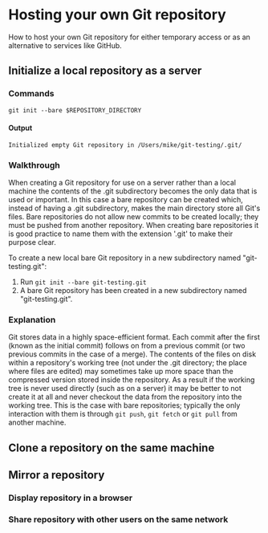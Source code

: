 # Hosting your own Git repository
How to host your own Git repository for either temporary access or as an alternative to services like GitHub.

## Initialize a local repository as a server

### Commands
`git init --bare $REPOSITORY_DIRECTORY`

#### Output
`Initialized empty Git repository in /Users/mike/git-testing/.git/`

### Walkthrough
When creating a Git repository for use on a server rather than a local machine the contents of the .git subdirectory becomes the only data that is used or important. In this case a bare repository can be created which, instead of having a .git subdirectory, makes the main directory store all Git's files. Bare repositories do not allow new commits to be created locally; they must be pushed from another repository. When creating bare repositories it is good practice to name them with the extension '.git' to make their purpose clear.

To create a new local bare Git repository in a new subdirectory named "git-testing.git":

1. Run `git init --bare git-testing.git`
2. A bare Git repository has been created in a new subdirectory named "git-testing.git".

### Explanation
Git stores data in a highly space-efficient format. Each commit after the first (known as the initial commit) follows on from a previous commit (or two previous commits in the case of a merge). The contents of the files on disk within a repository's working tree (not under the .git directory; the place where files are edited) may sometimes take up more space than the compressed version stored inside the repository. As a result if the working tree is never used directly (such as on a server) it may be better to not create it at all and never checkout the data from the repository into the working tree. This is the case with bare repositories; typically the only interaction with them is through `git push`, `git fetch` or `git pull` from another machine.

## Clone a repository on the same machine

## Mirror a repository

### Display repository in a browser

### Share repository with other users on the same network
